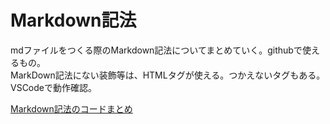 # Markdown記法

mdファイルをつくる際のMarkdown記法についてまとめていく。githubで使えるもの。   
MarkDown記法にない装飾等は、HTMLタグが使える。つかえないタグもある。  
VSCodeで動作確認。

[Markdown記法のコードまとめ](./markdown_syntax.md)